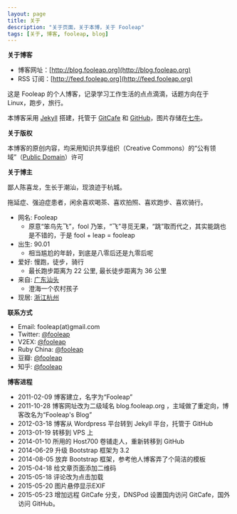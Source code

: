 ```yaml
---
layout: page
title: 关于
description: "关于页面，关于本博，关于 Fooleap"
tags: [关于, 博客, fooleap, blog]
---
```


**关于博客**

* 博客网址：[http://blog.fooleap.org](http://blog.fooleap.org)
* RSS 订阅：[http://feed.fooleap.org](http://feed.fooleap.org)

这是 Fooleap 的个人博客，记录学习工作生活的点点滴滴，话题方向在于 Linux，跑步，旅行。

本博客采用 [Jekyll](http://jekyllrb.com/) 搭建，托管于 [GitCafe](https://gitcafe.com/fooleap/fooleap) 和 [GitHub](https://github.com/fooleap/fooleap.github.io)，图片存储在[七牛](https://portal.qiniu.com/signup?code=3lmtscszx8zf4)。

**关于版权**

本博客的原创内容，均采用知识共享组织（Creative Commons）的“公有领域”（[Public Domain](http://creativecommons.org/about/pdm)）许可

**关于博主**

鄙人陈喜龙，生长于潮汕，现浪迹于杭城。

拖延症、强迫症患者，闲余喜欢喝茶、喜欢拍照、喜欢跑步、喜欢骑行。

* 网名: Fooleap
  * 原意“笨鸟先飞”，fool 乃笨，“飞”寻觅无果，“跳”取而代之，其实能跳也是不错的，于是 fool + leap = fooleap
* 出生: 90.01
  * 相当尴尬的年龄，到底是八零后还是九零后呢
* 爱好: 慢跑，徒步，骑行
  * 最长跑步距离为 22 公里, 最长徒步距离为 36 公里
* 来自: [广东汕头](http://zh.wikipedia.org/wiki/汕头市)
  * 澄海一个农村孩子
* 现居: [浙江杭州](http://zh.wikipedia.org/wiki/杭州市)

**联系方式**

* Email: fooleap(at)gmail.com
* Twitter: [@fooleap](http://twitter.com/fooleap)
* V2EX: [@fooleap](http://www.v2ex.com/member/fooleap)
* Ruby China: [@fooleap](http://ruby-china.org/fooleap)
* 豆瓣: [@fooleap](http://douban.com/people/fooleap)
* 知乎: [@fooleap](http://zhihu.com/people/fooleap)

**博客进程**

* 2011-02-09 博客建立，名字为“Fooleap”
* 2011-10-28 博客网址改为二级域名 blog.fooleap.org ，主域做了重定向，博客改名为“Fooleap&#039;s Blog”
* 2012-03-18 博客从 Wordpress 平台转到 Jekyll 平台，托管于 GitHub
* 2013-01-19 转移到 VPS 上
* 2014-01-10 所用的 Host700 卷铺走人，重新转移到 GitHub
* 2014-06-29 升级 Bootstrap 框架为 3.2 
* 2014-08-05 放弃 Bootstrap 框架，参考他人博客弄了个简洁的模板
* 2015-04-18 给文章页面添加二维码
* 2015-05-18 评论改为点击加载
* 2015-05-20 图片悬停显示EXIF
* 2015-05-23 增加远程 GitCafe 分支，DNSPod 设置国内访问 GitCafe，国外访问 GitHub。